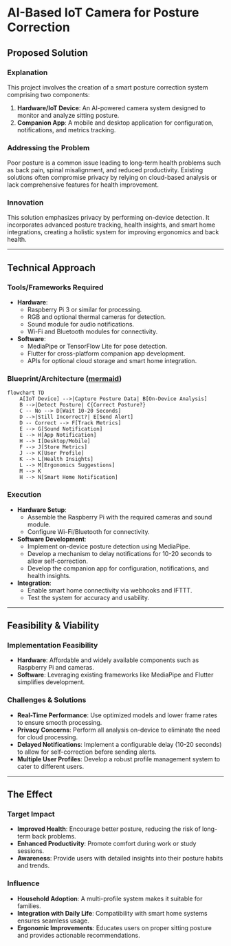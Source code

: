 # AI-Based IoT Camera for Posture Correction

## Proposed Solution

### Explanation

This project involves the creation of a smart posture correction system comprising two components:

1. **Hardware/IoT Device**: An AI-powered camera system designed to monitor and analyze sitting posture.
2. **Companion App**: A mobile and desktop application for configuration, notifications, and metrics tracking.

### Addressing the Problem

Poor posture is a common issue leading to long-term health problems such as back pain, spinal misalignment, and reduced productivity. Existing solutions often compromise privacy by relying on cloud-based analysis or lack comprehensive features for health improvement.

### Innovation

This solution emphasizes privacy by performing on-device detection. It incorporates advanced posture tracking, health insights, and smart home integrations, creating a holistic system for improving ergonomics and back health.

---

## Technical Approach

### Tools/Frameworks Required

- **Hardware**:
  - Raspberry Pi 3 or similar for processing.
  - RGB and optional thermal cameras for detection.
  - Sound module for audio notifications.
  - Wi-Fi and Bluetooth modules for connectivity.
- **Software**:
  - MediaPipe or TensorFlow Lite for pose detection.
  - Flutter for cross-platform companion app development.
  - APIs for optional cloud storage and smart home integration.

### Blueprint/Architecture ([mermaid](https://mermaid.live/))

```mermaid
flowchart TD
    A[IoT Device] -->|Capture Posture Data| B[On-Device Analysis]
    B -->|Detect Posture| C{Correct Posture?}
    C -- No --> D[Wait 10-20 Seconds]
    D -->|Still Incorrect?| E[Send Alert]
    D -- Correct --> F[Track Metrics]
    E --> G[Sound Notification]
    E --> H[App Notification]
    H --> I[Desktop/Mobile]
    F --> J[Store Metrics]
    J --> K[User Profile]
    K --> L[Health Insights]
    L --> M[Ergonomics Suggestions]
    M --> K
    H --> N[Smart Home Notification]
```

### Execution

- **Hardware Setup**:
  - Assemble the Raspberry Pi with the required cameras and sound module.
  - Configure Wi-Fi/Bluetooth for connectivity.
- **Software Development**:
  - Implement on-device posture detection using MediaPipe.
  - Develop a mechanism to delay notifications for 10-20 seconds to allow self-correction.
  - Develop the companion app for configuration, notifications, and health insights.
- **Integration**:
  - Enable smart home connectivity via webhooks and IFTTT.
  - Test the system for accuracy and usability.

---

## Feasibility & Viability

### Implementation Feasibility

- **Hardware**: Affordable and widely available components such as Raspberry Pi and cameras.
- **Software**: Leveraging existing frameworks like MediaPipe and Flutter simplifies development.

### Challenges & Solutions

- **Real-Time Performance**: Use optimized models and lower frame rates to ensure smooth processing.
- **Privacy Concerns**: Perform all analysis on-device to eliminate the need for cloud processing.
- **Delayed Notifications**: Implement a configurable delay (10-20 seconds) to allow for self-correction before sending alerts.
- **Multiple User Profiles**: Develop a robust profile management system to cater to different users.

---

## The Effect

### Target Impact

- **Improved Health**: Encourage better posture, reducing the risk of long-term back problems.
- **Enhanced Productivity**: Promote comfort during work or study sessions.
- **Awareness**: Provide users with detailed insights into their posture habits and trends.

### Influence

- **Household Adoption**: A multi-profile system makes it suitable for families.
- **Integration with Daily Life**: Compatibility with smart home systems ensures seamless usage.
- **Ergonomic Improvements**: Educates users on proper sitting posture and provides actionable recommendations.
